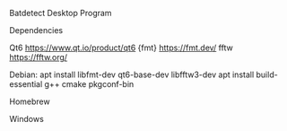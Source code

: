 Batdetect Desktop Program

Dependencies

Qt6 https://www.qt.io/product/qt6
{fmt} https://fmt.dev/
fftw  https://fftw.org/

Debian: 
apt install libfmt-dev qt6-base-dev libfftw3-dev
apt install build-essential g++ cmake pkgconf-bin


Homebrew 


Windows
